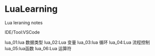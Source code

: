 # LuaLearning
Lua leraning notes

IDE/Tool:VSCode

lua_01:lua 数据类型
lua_02:Lua 变量
lua_03:lua 循环
lua_04:Lua 流程控制
lua_05:lua函数
lua_06:Lua 运算符



